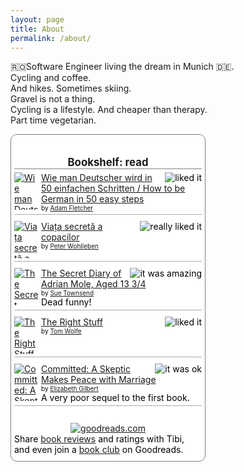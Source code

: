 ```yaml
---
layout: page
title: About
permalink: /about/
---
```

🇷🇴Software Engineer living the dream in Munich 🇩🇪.  
Cycling and coffee.  
And hikes. Sometimes skiing.  
Gravel is not a thing.  
Cycling is a lifestyle. And cheaper than therapy.  
Part time vegetarian.  


<!-- Show static HTML/CSS as a placeholder in case js is not enabled - javascript include will override this if things work -->
<style type="text/css" media="screen">
.gr_custom_container_1596313303 {
/* customize your Goodreads widget container here*/
border: 1px solid gray;
border-radius:10px;
padding: 10px 5px 10px 5px;
background-color: #FFFFFF;
color: #000000;
width: 300px
}
.gr_custom_header_1596313303 {
/* customize your Goodreads header here*/
border-bottom: 1px solid gray;
width: 100%;
margin-bottom: 5px;
text-align: center;
font-size: 120%
}
.gr_custom_each_container_1596313303 {
/* customize each individual book container here */
width: 100%;
clear: both;
margin-bottom: 10px;
overflow: auto;
padding-bottom: 4px;
border-bottom: 1px solid #aaa;
}
.gr_custom_book_container_1596313303 {
/* customize your book covers here */
overflow: hidden;
height: 60px;
float: left;
margin-right: 4px;
width: 39px;
}
.gr_custom_author_1596313303 {
/* customize your author names here */
font-size: 10px;
}
.gr_custom_tags_1596313303 {
/* customize your tags here */
font-size: 10px;
color: gray;
}
.gr_custom_rating_1596313303 {
/* customize your rating stars here */
float: right;
}
</style>

<div id="gr_custom_widget_1596313303">
    <div class="gr_custom_container_1596313303">
<h2 class="gr_custom_header_1596313303">
<a style="text-decoration: none;" rel="nofollow" href="https://www.goodreads.com/review/list/5184928-tibi?shelf=read&amp;utm_medium=api&amp;utm_source=custom_widget">Bookshelf: read</a>
</h2>
<div class="gr_custom_each_container_1596313303">
    <div class="gr_custom_book_container_1596313303">
      <a title="Wie man Deutscher wird in 50 einfachen Schritten / How to be German in 50 easy steps" rel="nofollow" href="https://www.goodreads.com/review/show/3254025373?utm_medium=api&amp;utm_source=custom_widget"><img alt="Wie man Deutscher wird in 50 einfachen Schritten / How to be German in 50 easy steps" border="0" src="https://i.gr-assets.com/images/S/compressed.photo.goodreads.com/books/1383259332l/18248830._SY75_.jpg" /></a>
    </div>
    <div class="gr_custom_rating_1596313303">
      <span class=" staticStars notranslate" title="liked it"><img alt="liked it" src="https://www.goodreads.com/images/layout/gr_red_star_active.png" /><img alt="" src="https://www.goodreads.com/images/layout/gr_red_star_active.png" /><img alt="" src="https://www.goodreads.com/images/layout/gr_red_star_active.png" /><img alt="" src="https://www.goodreads.com/images/layout/gr_red_star_inactive.png" /><img alt="" src="https://www.goodreads.com/images/layout/gr_red_star_inactive.png" /></span>
    </div>
    <div class="gr_custom_title_1596313303">
      <a rel="nofollow" href="https://www.goodreads.com/review/show/3254025373?utm_medium=api&amp;utm_source=custom_widget">Wie man Deutscher wird in 50 einfachen Schritten / How to be German in 50 easy steps</a>
    </div>
    <div class="gr_custom_author_1596313303">
      by <a rel="nofollow" href="https://www.goodreads.com/author/show/7241887.Adam_Fletcher">Adam  Fletcher</a>
    </div>
</div>
<div class="gr_custom_each_container_1596313303">
    <div class="gr_custom_book_container_1596313303">
      <a title="Viața secretă a copacilor" rel="nofollow" href="https://www.goodreads.com/review/show/3043483878?utm_medium=api&amp;utm_source=custom_widget"><img alt="Viața secretă a copacilor" border="0" src="https://i.gr-assets.com/images/S/compressed.photo.goodreads.com/books/1544991930l/43249070._SX50_.jpg" /></a>
    </div>
    <div class="gr_custom_rating_1596313303">
      <span class=" staticStars notranslate" title="really liked it"><img alt="really liked it" src="https://www.goodreads.com/images/layout/gr_red_star_active.png" /><img alt="" src="https://www.goodreads.com/images/layout/gr_red_star_active.png" /><img alt="" src="https://www.goodreads.com/images/layout/gr_red_star_active.png" /><img alt="" src="https://www.goodreads.com/images/layout/gr_red_star_active.png" /><img alt="" src="https://www.goodreads.com/images/layout/gr_red_star_inactive.png" /></span>
    </div>
    <div class="gr_custom_title_1596313303">
      <a rel="nofollow" href="https://www.goodreads.com/review/show/3043483878?utm_medium=api&amp;utm_source=custom_widget">Viața secretă a copacilor</a>
    </div>
    <div class="gr_custom_author_1596313303">
      by <a rel="nofollow" href="https://www.goodreads.com/author/show/4110912.Peter_Wohlleben">Peter Wohlleben</a>
    </div>
</div>
<div class="gr_custom_each_container_1596313303">
    <div class="gr_custom_book_container_1596313303">
      <a title="The Secret Diary of Adrian Mole, Aged 13 3/4  (Adrian Mole, #1)" rel="nofollow" href="https://www.goodreads.com/review/show/3316055791?utm_medium=api&amp;utm_source=custom_widget"><img alt="The Secret Diary of Adrian Mole, Aged 13 3/4" border="0" src="https://i.gr-assets.com/images/S/compressed.photo.goodreads.com/books/1285269220l/51070._SX50_.jpg" /></a>
    </div>
    <div class="gr_custom_rating_1596313303">
      <span class=" staticStars notranslate" title="it was amazing"><img alt="it was amazing" src="https://www.goodreads.com/images/layout/gr_red_star_active.png" /><img alt="" src="https://www.goodreads.com/images/layout/gr_red_star_active.png" /><img alt="" src="https://www.goodreads.com/images/layout/gr_red_star_active.png" /><img alt="" src="https://www.goodreads.com/images/layout/gr_red_star_active.png" /><img alt="" src="https://www.goodreads.com/images/layout/gr_red_star_active.png" /></span>
    </div>
    <div class="gr_custom_title_1596313303">
      <a rel="nofollow" href="https://www.goodreads.com/review/show/3316055791?utm_medium=api&amp;utm_source=custom_widget">The Secret Diary of Adrian Mole, Aged 13 3/4</a>
    </div>
    <div class="gr_custom_author_1596313303">
      by <a rel="nofollow" href="https://www.goodreads.com/author/show/28707.Sue_Townsend">Sue Townsend</a>
    </div>
    <div class="gr_custom_review_1596313303">
      Dead funny!
    </div>
</div>
<div class="gr_custom_each_container_1596313303">
    <div class="gr_custom_book_container_1596313303">
      <a title="The Right Stuff" rel="nofollow" href="https://www.goodreads.com/review/show/3273245683?utm_medium=api&amp;utm_source=custom_widget"><img alt="The Right Stuff" border="0" src="https://i.gr-assets.com/images/S/compressed.photo.goodreads.com/books/1393654700l/586472._SX50_.jpg" /></a>
    </div>
    <div class="gr_custom_rating_1596313303">
      <span class=" staticStars notranslate" title="liked it"><img alt="liked it" src="https://www.goodreads.com/images/layout/gr_red_star_active.png" /><img alt="" src="https://www.goodreads.com/images/layout/gr_red_star_active.png" /><img alt="" src="https://www.goodreads.com/images/layout/gr_red_star_active.png" /><img alt="" src="https://www.goodreads.com/images/layout/gr_red_star_inactive.png" /><img alt="" src="https://www.goodreads.com/images/layout/gr_red_star_inactive.png" /></span>
    </div>
    <div class="gr_custom_title_1596313303">
      <a rel="nofollow" href="https://www.goodreads.com/review/show/3273245683?utm_medium=api&amp;utm_source=custom_widget">The Right Stuff</a>
    </div>
    <div class="gr_custom_author_1596313303">
      by <a rel="nofollow" href="https://www.goodreads.com/author/show/3083854.Tom_Wolfe">Tom Wolfe</a>
    </div>
</div>
<div class="gr_custom_each_container_1596313303">
    <div class="gr_custom_book_container_1596313303">
      <a title="Committed: A Skeptic Makes Peace with Marriage" rel="nofollow" href="https://www.goodreads.com/review/show/3258909339?utm_medium=api&amp;utm_source=custom_widget"><img alt="Committed: A Skeptic Makes Peace with Marriage" border="0" src="https://i.gr-assets.com/images/S/compressed.photo.goodreads.com/books/1472258183l/6728738._SY75_.jpg" /></a>
    </div>
    <div class="gr_custom_rating_1596313303">
      <span class=" staticStars notranslate" title="it was ok"><img alt="it was ok" src="https://www.goodreads.com/images/layout/gr_red_star_active.png" /><img alt="" src="https://www.goodreads.com/images/layout/gr_red_star_active.png" /><img alt="" src="https://www.goodreads.com/images/layout/gr_red_star_inactive.png" /><img alt="" src="https://www.goodreads.com/images/layout/gr_red_star_inactive.png" /><img alt="" src="https://www.goodreads.com/images/layout/gr_red_star_inactive.png" /></span>
    </div>
    <div class="gr_custom_title_1596313303">
      <a rel="nofollow" href="https://www.goodreads.com/review/show/3258909339?utm_medium=api&amp;utm_source=custom_widget">Committed: A Skeptic Makes Peace with Marriage</a>
    </div>
    <div class="gr_custom_author_1596313303">
      by <a rel="nofollow" href="https://www.goodreads.com/author/show/11679.Elizabeth_Gilbert">Elizabeth Gilbert</a>
    </div>
    <div class="gr_custom_review_1596313303">
      A very poor sequel to the first book.
    </div>
</div>
<br style="clear: both"/>
<center>
<a rel="nofollow" href="https://www.goodreads.com/"><img alt="goodreads.com" style="border:0" src="https://www.goodreads.com/images/widget/widget_logo.gif" /></a>
</center>
<noscript>
Share <a rel="nofollow" href="https://www.goodreads.com/">book reviews</a> and ratings with Tibi, and even join a <a rel="nofollow" href="https://www.goodreads.com/group">book club</a> on Goodreads.
</noscript>
</div>

</div>
<script src="https://www.goodreads.com/review/custom_widget/5184928.Bookshelf:%20read?cover_position=left&cover_size=small&num_books=5&order=d&shelf=read&show_author=1&show_cover=1&show_rating=1&show_review=1&show_tags=1&show_title=1&sort=date_read&widget_bg_color=FFFFFF&widget_bg_transparent=&widget_border_width=1&widget_id=1596313303&widget_text_color=000000&widget_title_size=medium&widget_width=medium" type="text/javascript" charset="utf-8"></script>
